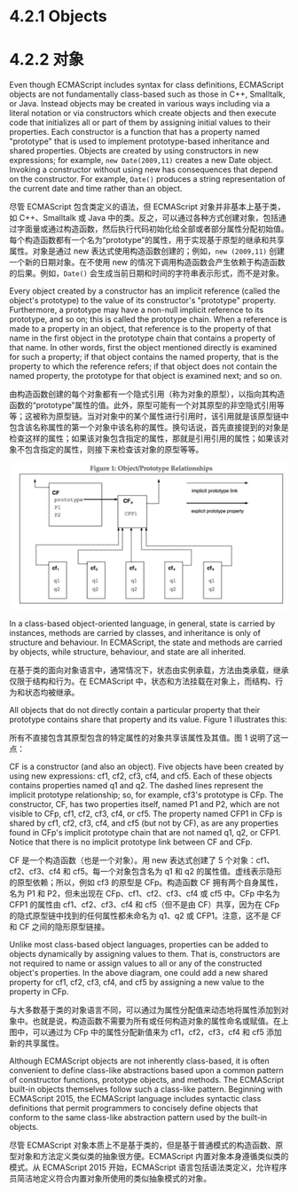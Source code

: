 # 4.2.1 Objects

# 4.2.2 对象

Even though ECMAScript includes syntax for class definitions, ECMAScript objects are not fundamentally class-based such as those in C++, Smalltalk, or Java. Instead objects may be created in various ways including via a literal notation or via constructors which create objects and then execute code that initializes all or part of them by assigning initial values to their properties. Each constructor is a function that has a property named "prototype" that is used to implement prototype-based inheritance and shared properties. Objects are created by using constructors in new expressions; for example, `new Date(2009,11)` creates a new Date object. Invoking a constructor without using new has consequences that depend on the constructor. For example, `Date()` produces a string representation of the current date and time rather than an object.

尽管 ECMAScript 包含类定义的语法，但 ECMAScript 对象并非基本上基于类，如 C++、Smalltalk 或 Java 中的类。反之，可以通过各种方式创建对象，包括通过字面量或通过构造函数，然后执行代码初始化给全部或者部分属性分配初始值。每个构造函数都有一个名为“prototype”的属性，用于实现基于原型的继承和共享属性。对象是通过 new 表达式使用构造函数创建的；例如，`new (2009,11)` 创建一个新的日期对象。在不使用 new 的情况下调用构造函数会产生依赖于构造函数的后果。例如，`Date()` 会生成当前日期和时间的字符串表示形式，而不是对象。

Every object created by a constructor has an implicit reference (called the object's prototype) to the value of its constructor's "prototype" property. Furthermore, a prototype may have a non-null implicit reference to its prototype, and so on; this is called the prototype chain. When a reference is made to a property in an object, that reference is to the property of that name in the first object in the prototype chain that contains a property of that name. In other words, first the object mentioned directly is examined for such a property; if that object contains the named property, that is the property to which the reference refers; if that object does not contain the named property, the prototype for that object is examined next; and so on.

由构造函数创建的每个对象都有一个隐式引用（称为对象的原型），以指向其构造函数的“prototype”属性的值。此外，原型可能有一个对其原型的非空隐式引用等等；这被称为原型链。当对对象中的某个属性进行引用时，该引用就是该原型链中包含该名称属性的第一个对象中该名称的属性。换句话说，首先直接提到的对象是检查这样的属性；如果该对象包含指定的属性，那就是引用引用的属性；如果该对象不包含指定的属性，则接下来检查该对象的原型等等。

![Figure 1: Object/Prototype Relationships](images/4.2.1-1.jpg)

In a class-based object-oriented language, in general, state is carried by instances, methods are carried by classes, and inheritance is only of structure and behaviour. In ECMAScript, the state and methods are carried by objects, while structure, behaviour, and state are all inherited.

在基于类的面向对象语言中，通常情况下，状态由实例承载，方法由类承载，继承仅限于结构和行为。在 ECMAScript 中，状态和方法挂载在对象上，而结构、行为和状态均被继承。

All objects that do not directly contain a particular property that their prototype contains share that property and its value. Figure 1 illustrates this:

所有不直接包含其原型包含的特定属性的对象共享该属性及其值。图 1 说明了这一点：

CF is a constructor (and also an object). Five objects have been created by using new expressions: cf1, cf2, cf3, cf4, and cf5. Each of these objects contains properties named q1 and q2. The dashed lines represent the implicit prototype relationship; so, for example, cf3's prototype is CFp. The constructor, CF, has two properties itself, named P1 and P2, which are not visible to CFp, cf1, cf2, cf3, cf4, or cf5. The property named CFP1 in CFp is shared by cf1, cf2, cf3, cf4, and cf5 (but not by CF), as are any properties found in CFp's implicit prototype chain that are not named q1, q2, or CFP1. Notice that there is no implicit prototype link between CF and CFp.

CF 是一个构造函数（也是一个对象）。用 new 表达式创建了 5 个对象：cf1、cf2、cf3、cf4 和 cf5。每一个对象包含名为 q1 和 q2 的属性值。虚线表示隐形的原型依赖；所以，例如 cf3 的原型是 CFp。构造函数 CF 拥有两个自身属性，名为 P1 和 P2，但未出现在 CFp、cf1、cf2、cf3、cf4 或 cf5 中。CFp 中名为 CFP1 的属性由 cf1、cf2、cf3、cf4 和 cf5（但不是由 CF）共享，因为在 CFp 的隐式原型链中找到的任何属性都未命名为 q1、q2 或 CFP1。注意，这不是 CF 和 CF 之间的隐形原型链接。

Unlike most class-based object languages, properties can be added to objects dynamically by assigning values to them. That is, constructors are not required to name or assign values to all or any of the constructed object's properties. In the above diagram, one could add a new shared property for cf1, cf2, cf3, cf4, and cf5 by assigning a new value to the property in CFp.

与大多数基于类的对象语言不同，可以通过为属性分配值来动态地将属性添加到对象中。也就是说，构造函数不需要为所有或任何构造对象的属性命名或赋值。在上图中，可以通过为 CFp 中的属性分配新值来为 cf1，cf2，cf3，cf4 和 cf5 添加新的共享属性。

Although ECMAScript objects are not inherently class-based, it is often convenient to define class-like abstractions based upon a common pattern of constructor functions, prototype objects, and methods. The ECMAScript built-in objects themselves follow such a class-like pattern. Beginning with ECMAScript 2015, the ECMAScript language includes syntactic class definitions that permit programmers to concisely define objects that conform to the same class-like abstraction pattern used by the built-in objects.

尽管 ECMAScript 对象本质上不是基于类的，但是基于普通模式的构造函数、原型对象和方法定义类似类的抽象很方便。ECMAScript 内置对象本身遵循类似类的模式。从 ECMAScript 2015 开始，ECMAScript 语言包括语法类定义，允许程序员简洁地定义符合内置对象所使用的类似抽象模式的对象。
